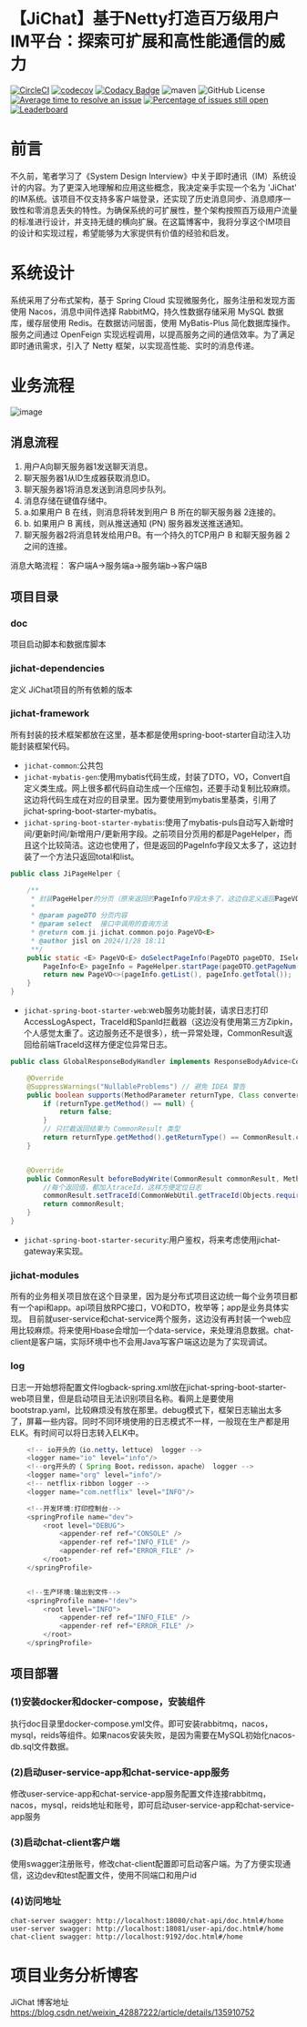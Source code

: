 # 【JiChat】基于Netty打造百万级用户IM平台：探索可扩展和高性能通信的威力

<!--
Travis CI 徽章：
访问 Travis CI，使用 GitHub 账户登录，并启用你的项目的构建。
在仓库的 Travis CI 页面找到 "Build Status" 徽章，选择需要的格式，然后将其添加到你的 README 文件中。
Codecov 徽章：

访问 Codecov，使用 GitHub 账户登录，并启用你的项目的代码覆盖率报告。
在仓库的 Codecov 页面找到 "Badge" 选项，选择需要的格式，然后将其添加到你的 README 文件中。
Maven中央仓库版本徽章：

访问 Shields.io，选择 "Maven Central"，输入你的 Maven 仓库坐标（group ID 和 artifact ID），然后生成徽章代码并添加到你的 README 文件中。
许可证信息徽章：

访问 Shields.io，选择 "License"，输入你的项目的许可证，然后生成徽章代码并添加到你的 README 文件中。
Is It Maintained 徽章：

访问 Is It Maintained，搜索你的项目，获取徽章代码并添加到你的 README 文件中。
-->
[![CircleCI](https://dl.circleci.com/status-badge/img/circleci/CgWndursnfTN85ScJmBdyi/R7S69YhP9B1F39MDmdLyCB/tree/master.svg?style=svg&circle-token=f619bb84e6e68f060795b1c21a25d39a1c1b0cb4)](https://dl.circleci.com/status-badge/redirect/circleci/CgWndursnfTN85ScJmBdyi/R7S69YhP9B1F39MDmdLyCB/tree/master)
[![codecov](https://codecov.io/gh/jsl1992/JiChat/graph/badge.svg?token=NVFGT76HQF)](https://codecov.io/gh/jsl1992/JiChat)
[![Codacy Badge](https://app.codacy.com/project/badge/Grade/dc30543fa9844f98bc5fa169c97913d9)](https://app.codacy.com/gh/jsl1992/JiChat/dashboard?utm_source=gh&utm_medium=referral&utm_content=&utm_campaign=Badge_grade)
![maven](https://img.shields.io/maven-central/v/com.ji.jichat/jichat.svg)
![GitHub License](https://img.shields.io/github/license/jsl1992/JiChat)
[![Average time to resolve an issue](http://isitmaintained.com/badge/resolution/jsl1992/JiChat.svg)](http://isitmaintained.com/project/jsl1992/JiChat "Average time to resolve an issue")
[![Percentage of issues still open](http://isitmaintained.com/badge/open/jsl1992/JiChat.svg)](http://isitmaintained.com/project/jsl1992/JiChat "Percentage of issues still open")
[![Leaderboard](https://img.shields.io/badge/JiChat-%E6%9F%A5%E7%9C%8B%E8%B4%A1%E7%8C%AE%E6%8E%92%E8%A1%8C%E6%A6%9C-orange)](https://github.com/jsl1992/JiChat)



# 前言
不久前，笔者学习了《System Design Interview》中关于即时通讯（IM）系统设计的内容。为了更深入地理解和应用这些概念，我决定亲手实现一个名为 'JiChat' 的IM系统。该项目不仅支持多客户端登录，还实现了历史消息同步、消息顺序一致性和零消息丢失的特性。为确保系统的可扩展性，整个架构按照百万级用户流量的标准进行设计，并支持无缝的横向扩展。在这篇博客中，我将分享这个IM项目的设计和实现过程，希望能够为大家提供有价值的经验和启发。



# 系统设计
系统采用了分布式架构，基于 Spring Cloud 实现微服务化，服务注册和发现方面使用 Nacos，消息中间件选择 RabbitMQ，持久性数据存储采用 MySQL 数据库，缓存层使用 Redis。在数据访问层面，使用 MyBatis-Plus 简化数据库操作。服务之间通过 OpenFeign 实现远程调用，以提高服务之间的通信效率。为了满足即时通讯需求，引入了 Netty 框架，以实现高性能、实时的消息传递。




# 业务流程
![image](https://github.com/jsl1992/JiChat/assets/34052259/7ccf4c17-59ef-4eff-991f-41c624812791)



## 消息流程
1. 用户A向聊天服务器1发送聊天消息。
2. 聊天服务器1从ID生成器获取消息ID。
3. 聊天服务器1将消息发送到消息同步队列。
4. 消息存储在键值存储中。
5. a.如果用户 B 在线，则消息将转发到用户 B 所在的聊天服务器 2连接的。
5. b. 如果用户 B 离线，则从推送通知 (PN) 服务器发送推送通知。
6. 聊天服务器2将消息转发给用户B。有一个持久的TCP用户 B 和聊天服务器 2 之间的连接。

消息大略流程： 客户端A→服务端a→服务端b→客户端B


## 项目目录

### doc
项目启动脚本和数据库脚本

### jichat-dependencies
定义 JiChat项目的所有依赖的版本

### jichat-framework
所有封装的技术框架都放在这里，基本都是使用spring-boot-starter自动注入功能封装框架代码。
- `jichat-common`:公共包
- `jichat-mybatis-gen`:使用mybatis代码生成，封装了DTO，VO，Convert自定义类生成。网上很多都代码自动生成一个压缩包，还要手动复制比较麻烦。这边将代码生成在对应的目录里。因为要使用到mybatis里基类，引用了jichat-spring-boot-starter-mybatis。
- `jichat-spring-boot-starter-mybatis`:使用了mybatis-puls自动写入新增时间/更新时间/新增用户/更新用字段。之前项目分页用的都是PageHelper，而且这个比较简洁。这边也使用了，但是返回的PageInfo字段又太多了，这边封装了一个方法只返回total和list。
```java
public class JiPageHelper {

    /**
     * 封装PageHelper的分页（原来返回的PageInfo字段太多了，这边自定义返回PageVO）
     *
     * @param pageDTO 分页内容
     * @param select  接口中调用的查询方法
     * @return com.ji.jichat.common.pojo.PageVO<E>
     * @author jisl on 2024/1/28 18:11
     **/
    public static <E> PageVO<E> doSelectPageInfo(PageDTO pageDTO, ISelect select) {
        PageInfo<E> pageInfo = PageHelper.startPage(pageDTO.getPageNum(), pageDTO.getPageSize()).doSelectPageInfo(select);
        return new PageVO<>(pageInfo.getList(), pageInfo.getTotal());
    }
}
```
- `jichat-spring-boot-starter-web`:web服务功能封装，请求日志打印AccessLogAspect，TraceId和SpanId拦截器（这边没有使用第三方Zipkin，个人感觉太重了。这边服务还不是很多），统一异常处理，CommonResult返回给前端TraceId这样方便定位异常日志。

```java
public class GlobalResponseBodyHandler implements ResponseBodyAdvice<CommonResult> {

    @Override
    @SuppressWarnings("NullableProblems") // 避免 IDEA 警告
    public boolean supports(MethodParameter returnType, Class converterType) {
        if (returnType.getMethod() == null) {
            return false;
        }
        // 只拦截返回结果为 CommonResult 类型
        return returnType.getMethod().getReturnType() == CommonResult.class;
    }


    @Override
    public CommonResult beforeBodyWrite(CommonResult commonResult, MethodParameter methodParameter, MediaType mediaType, Class<? extends HttpMessageConverter<?>> aClass, ServerHttpRequest serverHttpRequest, ServerHttpResponse serverHttpResponse) {
        //每个返回值，都加入traceId，这样方便定位日志
        commonResult.setTraceId(CommonWebUtil.getTraceId(Objects.requireNonNull(HttpContextUtil.getHttpServletRequest())));
        return commonResult;
    }
}
```
- `jichat-spring-boot-starter-security`:用户鉴权，将来考虑使用jichat-gateway来实现。


### jichat-modules
所有的业务相关项目放在这个目录里，因为是分布式项目这边统一每个业务项目都有一个api和app。api项目放RPC接口，VO和DTO，枚举等；app是业务具体实现。
目前就user-service和chat-service两个服务，这边没有再封装一个web应用比较麻烦。将来使用Hbase会增加一个data-service，来处理消息数据。chat-client是客户端，实际环境中也不会用Java写客户端这边是为了实现调试。

### log
日志一开始想将配置文件logback-spring.xml放在jichat-spring-boot-starter-web项目里，但是启动项目无法识别项目名称。看网上是要使用bootstrap.yaml，比较麻烦没有放在那里。debug模式下，框架日志输出太多了，屏幕一些内容。同时不同环境使用的日志模式不一样，一般现在生产都是用ELK。有时间可以将日志转入ELK中。

```java
    <!-- io开头的（io.netty，lettuce） logger -->
    <logger name="io" level="info"/>
    <!--org开头的（ Spring Boot，redisson，apache） logger -->
    <logger name="org" level="info"/>
    <!-- netflix-ribbon logger -->
    <logger name="com.netflix" level="INFO"/>

    <!--开发环境:打印控制台-->
    <springProfile name="dev">
        <root level="DEBUG">
            <appender-ref ref="CONSOLE" />
            <appender-ref ref="INFO_FILE" />
            <appender-ref ref="ERROR_FILE" />
        </root>
    </springProfile>


    <!--生产环境:输出到文件-->
    <springProfile name="!dev">
        <root level="INFO">
            <appender-ref ref="INFO_FILE" />
            <appender-ref ref="ERROR_FILE" />
        </root>
    </springProfile>
```
## 项目部署
### (1)安装docker和docker-compose，安装组件
执行doc目录里docker-compose.yml文件。即可安装rabbitmq，nacos，mysql，reids等组件。如果nacos安装失败，是因为需要在MySQL初始化nacos-db.sql文件数据。
### (2)启动user-service-app和chat-service-app服务
修改user-service-app和chat-service-app服务配置文件连接rabbitmq，nacos，mysql，reids地址和账号，即可启动user-service-app和chat-service-app服务
### (3)启动chat-client客户端
使用swagger注册账号，修改chat-client配置即可启动客户端。为了方便实现通信，这边dev和test配置文件，使用不同端口和用户id
### (4)访问地址
    chat-server swagger: http://localhost:18080/chat-api/doc.html#/home
    user-server swagger: http://localhost:18081/user-api/doc.html#/home
    chat-client swagger: http://localhost:9192/doc.html#/home

# 项目业务分析博客
JiChat 博客地址 [https://blog.csdn.net/weixin_42887222/article/details/135910752 ](https://blog.csdn.net/weixin_42887222/article/details/135910752)
